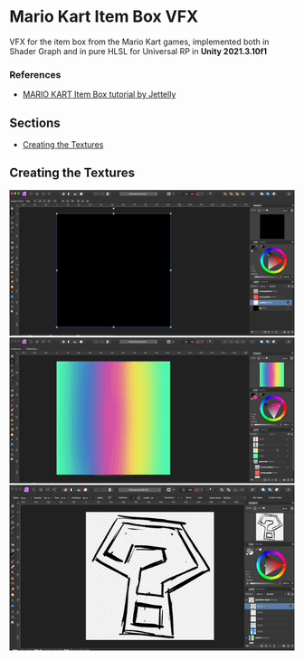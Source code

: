 # Mario Kart Item Box VFX

VFX for the item box from the Mario Kart games, implemented both in Shader Graph and in pure HLSL for Universal RP in **Unity 2021.3.10f1**

### References

- [MARIO KART Item Box tutorial by Jettelly](https://www.youtube.com/watch?v=4p0YvPHO4Wc)

## Sections

- [Creating the Textures](#creating-the-textures)

## Creating the Textures

![Gif](./docs/1.gif)
![Gif](./docs/2.gif)
![Gif](./docs/3.gif)

<!-- ## Screenshots

![Gif](./docs/1.gif)
![Gif](./docs/1.gif)

## Features

- [Feature](#feature)
- [Feature](#feature)
- [Feature](#feature)

---

## Feature

1. Implementation detail.
1. Implementation detail.
1. Implementation detail.

![Gif](./docs/1.gif)
![Gif](./docs/1.gif)

## Feature

1. Implementation detail.
1. Implementation detail.
1. Implementation detail.

![Gif](./docs/1.gif)
![Gif](./docs/1.gif)

---

## Implementation explained

1. **Step**

   1. Sub Step.
   1. Sub Step.

1. **Step**

   1. Sub Step.
   1. Sub Step. -->
